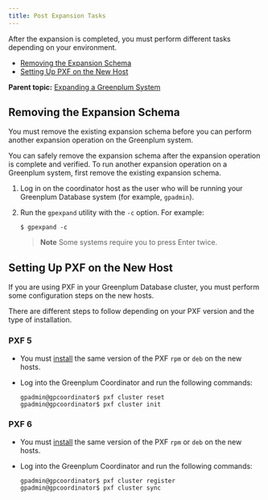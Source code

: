 ```yaml
---
title: Post Expansion Tasks 
---
```


After the expansion is completed, you must perform different tasks depending on your environment.

-   [Removing the Expansion Schema](#topic_xvp_5p2_hpb)
-   [Setting Up PXF on the New Host](#topic_pxl_1q2_hpb)

**Parent topic:** [Expanding a Greenplum System](../expand/expand-main.html)

## <a id="topic_xvp_5p2_hpb"></a>Removing the Expansion Schema 

You must remove the existing expansion schema before you can perform another expansion operation on the Greenplum system.

You can safely remove the expansion schema after the expansion operation is complete and verified. To run another expansion operation on a Greenplum system, first remove the existing expansion schema.

1.  Log in on the coordinator host as the user who will be running your Greenplum Database system \(for example, `gpadmin`\).
2.  Run the `gpexpand` utility with the `-c` option. For example:

    ```
    $ gpexpand -c
    ```

    > **Note** Some systems require you to press Enter twice.


## <a id="topic_pxl_1q2_hpb"></a>Setting Up PXF on the New Host 

If you are using PXF in your Greenplum Database cluster, you must perform some configuration steps on the new hosts.

There are different steps to follow depending on your PXF version and the type of installation.

### <a id="pxf5"></a>PXF 5 

-   You must [install](https://docs.vmware.com/en/VMware-Greenplum-Platform-Extension-Framework/6.6/greenplum-platform-extension-framework/installing_pxf.html) the same version of the PXF `rpm` or `deb` on the new hosts.
-   Log into the Greenplum Coordinator and run the following commands:

    ```
    gpadmin@gpcoordinator$ pxf cluster reset
    gpadmin@gpcoordinator$ pxf cluster init
    ```


### <a id="pxf6"></a>PXF 6 

-   You must [install](https://docs.vmware.com/en/VMware-Greenplum-Platform-Extension-Framework/6.6/greenplum-platform-extension-framework/installing_pxf.html) the same version of the PXF `rpm` or `deb` on the new hosts.
-   Log into the Greenplum Coordinator and run the following commands:

    ```
    gpadmin@gpcoordinator$ pxf cluster register
    gpadmin@gpcoordinator$ pxf cluster sync
    ```


